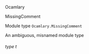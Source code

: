 Ocamlary

MissingComment

Module type `Ocamlary.MissingComment`

An ambiguous, misnamed module type

<a id="type-t"></a>

###### type t

